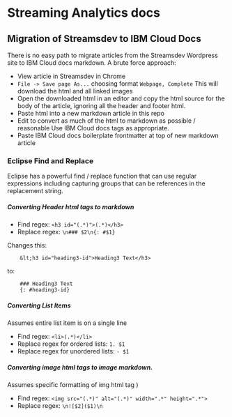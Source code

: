# Streaming Analytics docs


## Migration of Streamsdev to IBM Cloud Docs

There is no easy path to migrate articles from the Streamsdev Wordpress site
to IBM Cloud docs markdown. A brute force approach:
- View article in Streamsdev in Chrome
- `File -> Save page As...` choosing format `Webpage, Complete`
    This will download the html and all linked images
- Open the downloaded html in an editor and copy the html source for the body of the article, ignoring all the header and footer html.
- Paste html into a new markdown article in this repo
- Edit to convert as much of the html to markdown as possible / reasonable
    Use IBM Cloud docs tags as appropriate.
- Paste IBM Cloud docs boilerplate frontmatter at top of new markdown article 

### Eclipse Find and Replace

Eclipse has a powerful find / replace function that can use regular expressions including capturing groups that can be references in the replacement string.

##### Converting Header html tags to markdown                       
- Find regex: `<h3 id="(.*)">(.*)</h3>`
- Replace regex: `\n### $2\n{: #$1}`                                                    

Changes this:

```
    &lt;h3 id="heading3-id">Heading3 Text</h3>
```

to:

    
```
    ### Heading3 Text                                                                   
    {: #heading3-id}
```

##### Converting List Items 

Assumes entire list item is on a single line   

- Find regex: `<li>(.*)</li>`                                                           
- Replace regex for ordered lists: `1. $1`                                              
- Replace regex for unordered lists: `- $1`                                               


##### Converting image html tags to image markdown. 

Assumes specific formatting of img html tag )

- Find regex: `<img src="(.*)" alt="(.*)" width=".*" height=".*">`
- Replace regex: `\n![$2]($1)\n`
